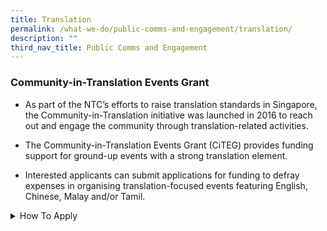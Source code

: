 ```yaml
---
title: Translation
permalink: /what-we-do/public-comms-and-engagement/translation/
description: ""
third_nav_title: Public Comms and Engagement
---
```

### Community-in-Translation Events Grant

* As part of the NTC’s efforts to raise translation standards in Singapore, the Community-in-Translation initiative was launched in 2016 to reach out and engage the community through translation-related activities.

* The Community-in-Translation Events Grant (CiTEG) provides funding support for ground-up events with a strong translation element.&nbsp;

* Interested applicants can submit applications for funding to defray expenses in organising translation-focused events featuring English, Chinese, Malay and/or Tamil.

<style>  
  /* Styling for the accordion container */  
  details {  
    border: 1px solid #ccc;  
    background-color: #f9f9f9;  
    border-radius: 4px;  
    padding: 10px;  
    margin-bottom: 10px;  
  }  
  
  /* Styling for the accordion header */  
  summary {  
    font-weight: bold;  
    cursor: pointer;  
  }  
</style>  
  
<details>  
 <summary>How To Apply</summary>  

	
| Application Period  | For proposed events which start in |
| ------------- | ------------- |
| 1 January 2023 to 31 January 2023 | April 2023 to July 2023  |
| 1 May 2023 to 31 May 2023 | August 2023 to December 2023 |
| 1 August 2023 to 30 September 2023 | January 2024 to June 2024 |
	
Each applicant can submit only one application per cycle. Late submissions will not be entertained.

Applicants may send the completed [Application Form](/files/Translation/citeg%20application%20form%20(updated%2030%20apr%202021).pdf), together with all relevant supporting documents via the submission form at [https://go.gov.sg/citeg-submit](https://go.gov.sg/citeg-submit).

Applicants can expect to be notified of their application outcome within two months of application submission. For more information, please refer to: 
	
| Online Enquiry Form | Application Guide | Application Form |
| ------------- | ------------- | ------------- |
| [Enquiry Form](https://go.gov.sg/citeg-enquiry) | Application Guide  | [Application Form](/files/Translation/citeg%20application%20form%20(updated%2030%20apr%202021).pdf) |

</details>